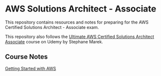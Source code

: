 # AWS Solutions Architect - Associate

This repository contains resources and notes for preparing for the AWS Certified Solutions Architect - Associate exam.

This repository also follows the [Ultimate AWS Certified Solutions Architect Associate](https://www.udemy.com/course/aws-certified-solutions-architect-associate-saa-c03) course on Udemy by Stephane Marek.

## Course Notes

[Getting Started with AWS](./getting-started-aws/README.md)
